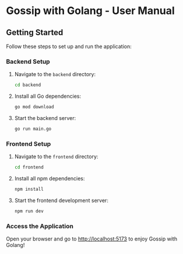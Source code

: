 # Gossip with Golang - User Manual

## Getting Started

Follow these steps to set up and run the application:

### Backend Setup
1. Navigate to the `backend` directory:
   ```bash
   cd backend
   ```
2. Install all Go dependencies:
   ```bash
   go mod download
   ```
3. Start the backend server:
   ```bash
   go run main.go
   ```

### Frontend Setup
1. Navigate to the `frontend` directory:
   ```bash
   cd frontend
   ```
2. Install all npm dependencies:
   ```bash
   npm install
   ```
3. Start the frontend development server:
   ```bash
   npm run dev
   ```

### Access the Application
Open your browser and go to [http://localhost:5173](http://localhost:5173) to enjoy Gossip with Golang!
